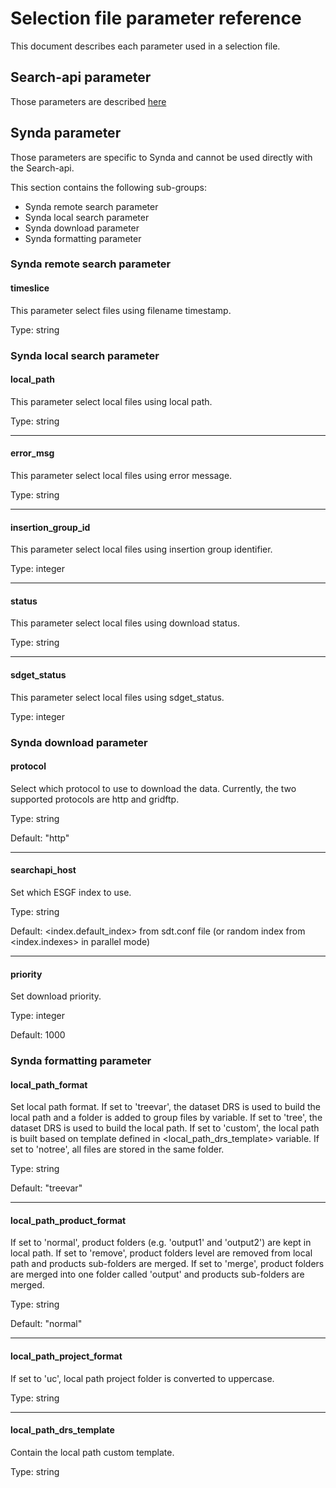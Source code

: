 # Selection file parameter reference

This document describes each parameter used in a selection file.

## Search-api parameter

Those parameters are described [here](https://github.com/ESGF/esgf.github.io/wiki/ESGF_Search_REST_API)

## Synda parameter

Those parameters are specific to Synda and cannot be used directly with the Search-api.

This section contains the following sub-groups:

* Synda remote search parameter
* Synda local search parameter
* Synda download parameter
* Synda formatting parameter

### Synda remote search parameter

#### timeslice

This parameter select files using filename timestamp.

Type: string

### Synda local search parameter

#### local_path

This parameter select local files using local path.

Type: string

--------------------------------------------------------

#### error_msg

This parameter select local files using error message.

Type: string

--------------------------------------------------------

#### insertion_group_id

This parameter select local files using insertion group identifier.

Type: integer

--------------------------------------------------------

#### status

This parameter select local files using download status.

Type: string

--------------------------------------------------------

#### sdget_status

This parameter select local files using sdget_status.

Type: integer

### Synda download parameter

#### protocol

Select which protocol to use to download the data. Currently, the two supported
protocols are http and gridftp.

Type: string

Default: "http"

--------------------------------------------------------

#### searchapi_host

Set which ESGF index to use.

Type: string

Default: <index.default_index> from sdt.conf file (or random index from <index.indexes> in parallel mode)

--------------------------------------------------------

#### priority

Set download priority.

Type: integer

Default: 1000

### Synda formatting parameter

#### local_path_format

Set local path format. If set to 'treevar', the dataset DRS is used to build the
local path and a folder is added to group files by variable. If set to 'tree',
the dataset DRS is used to build the local path. If set to 'custom', the local
path is built based on template defined in <local_path_drs_template> variable.
If set to 'notree', all files are stored in the same folder.

Type: string

Default: "treevar"

--------------------------------------------------------

#### local_path_product_format

If set to 'normal', product folders (e.g. 'output1' and 'output2') are kept in
local path. If set to 'remove', product folders level are removed from local
path and products sub-folders are merged. If set to 'merge', product folders are
merged into one folder called 'output' and products sub-folders are merged.

Type: string

Default: "normal"

--------------------------------------------------------

#### local_path_project_format

If set to 'uc', local path project folder is converted to uppercase.

Type: string

--------------------------------------------------------

#### local_path_drs_template

Contain the local path custom template.

Type: string
